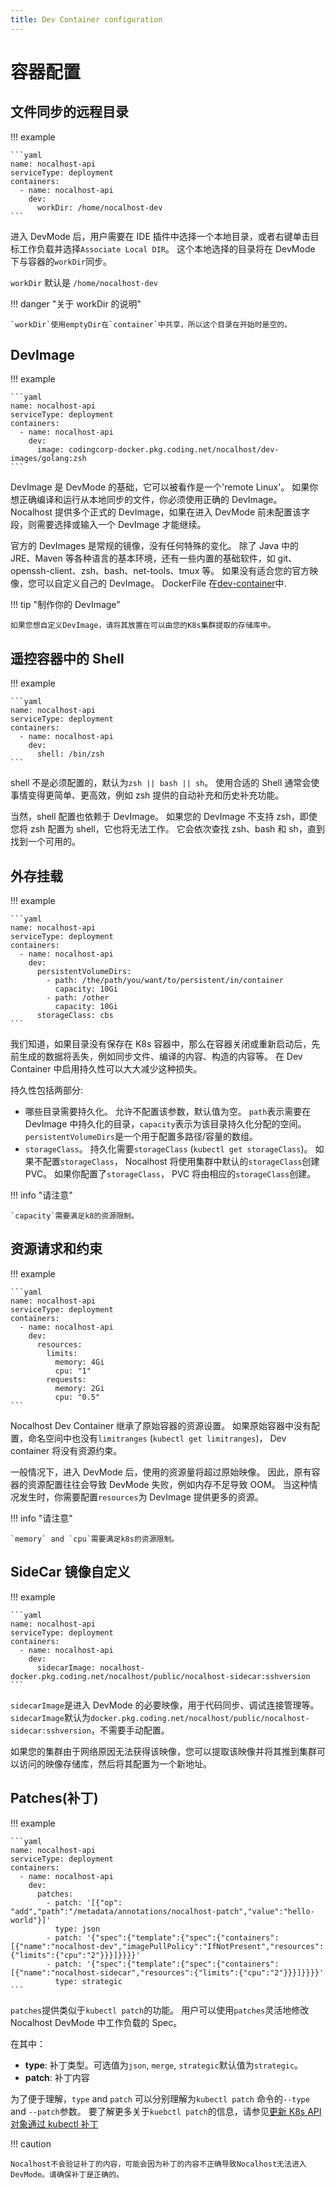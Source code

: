 ```yaml
---
title: Dev Container configuration
---
```


# 容器配置

## 文件同步的远程目录

!!! example

    ```yaml
    name: nocalhost-api
    serviceType: deployment
    containers:
      - name: nocalhost-api
        dev:
          workDir: /home/nocalhost-dev
    ```

进入 DevMode 后，用户需要在 IDE 插件中选择一个本地目录，或者右键单击目标工作负载并选择`Associate Local DIR`。
这个本地选择的目录将在 DevMode 下与容器的`workDir`同步。

`workDir` 默认是 `/home/nocalhost-dev`

!!! danger "关于 workDir 的说明"

    `workDir`使用emptyDir在`container`中共享，所以这个目录在开始时是空的。

## DevImage

!!! example

    ```yaml
    name: nocalhost-api
    serviceType: deployment
    containers:
      - name: nocalhost-api
        dev:
          image: codingcorp-docker.pkg.coding.net/nocalhost/dev-images/golang:zsh
    ```

DevImage 是 DevMode 的基础，它可以被看作是一个'remote Linux'。
如果你想正确编译和运行从本地同步的文件，你必须使用正确的 DevImage。
Nocalhost 提供多个正式的 DevImage，如果在进入 DevMode 前未配置该字段，则需要选择或输入一个 DevImage 才能继续。

官方的 DevImages 是常规的镜像，没有任何特殊的变化。
除了 Java 中的 JRE、Maven 等各种语言的基本环境，还有一些内置的基础软件，如 git、openssh-client、zsh、bash、net-tools、tmux 等。
如果没有适合您的官方映像，您可以自定义自己的 DevImage。
DockerFile 在[dev-container](https://github.com/nocalhost/dev-container)中.

!!! tip "制作你的 DevImage"

    如果您想自定义DevImage，请将其放置在可以由您的K8s集群提取的存储库中。

## 遥控容器中的 Shell

!!! example

    ```yaml
    name: nocalhost-api
    serviceType: deployment
    containers:
      - name: nocalhost-api
        dev:
          shell: /bin/zsh
    ```

shell 不是必须配置的，默认为`zsh || bash || sh`。
使用合适的 Shell 通常会使事情变得更简单、更高效，例如 zsh 提供的自动补充和历史补充功能。

当然，shell 配置也依赖于 DevImage。
如果您的 DevImage 不支持 zsh，即使您将 zsh 配置为 shell，它也将无法工作。
它会依次查找 zsh、bash 和 sh，直到找到一个可用的。

## 外存挂载

!!! example

    ```yaml
    name: nocalhost-api
    serviceType: deployment
    containers:
      - name: nocalhost-api
        dev:
          persistentVolumeDirs:
            - path: /the/path/you/want/to/persistent/in/container
              capacity: 10Gi
            - path: /other
              capacity: 10Gi
          storageClass: cbs
    ```

我们知道，如果目录没有保存在 K8s 容器中，那么在容器关闭或重新启动后，先前生成的数据将丢失，例如同步文件、编译的内容、构造的内容等。
在 Dev Container 中启用持久性可以大大减少这种损失。

持久性包括两部分:

- 哪些目录需要持久化。
  允许不配置该参数，默认值为空。
  `path`表示需要在 DevImage 中持久化的目录，`capacity`表示为该目录持久化分配的空间。
  `persistentVolumeDirs`是一个用于配置多路径/容量的数组。
- `storageClass`。
  持久化需要`storageClass` (`kubectl get storageClass`)。
  如果不配置`storageClass`， Nocalhost 将使用集群中默认的`storageClass`创建 PVC。
  如果你配置了`storageClass`， PVC 将由相应的`storageClass`创建。

!!! info "请注意"

    `capacity`需要满足k8的资源限制。

## 资源请求和约束

!!! example

    ```yaml
    name: nocalhost-api
    serviceType: deployment
    containers:
      - name: nocalhost-api
        dev:
          resources:
            limits:
              memory: 4Gi
              cpu: "1"
            requests:
              memory: 2Gi
              cpu: "0.5"
    ```

Nocalhost Dev Container 继承了原始容器的资源设置。
如果原始容器中没有配置，命名空间中也没有`limitranges` (`kubectl get limitranges`)， Dev container 将没有资源约束。

一般情况下，进入 DevMode 后，使用的资源量将超过原始映像。
因此，原有容器的资源配置往往会导致 DevMode 失败，例如内存不足导致 OOM。
当这种情况发生时，你需要配置`resources`为 DevImage 提供更多的资源。

!!! info "请注意"

    `memory` and `cpu`需要满足k8s的资源限制。

## SideCar 镜像自定义

!!! example

    ```yaml
    name: nocalhost-api
    serviceType: deployment
    containers:
      - name: nocalhost-api
        dev:
          sidecarImage: nocalhost-docker.pkg.coding.net/nocalhost/public/nocalhost-sidecar:sshversion
    ```

`sidecarImage`是进入 DevMode 的必要映像，用于代码同步、调试连接管理等。
`sidecarImage`默认为`docker.pkg.coding.net/nocalhost/public/nocalhost-sidecar:sshversion`，不需要手动配置。

如果您的集群由于网络原因无法获得该映像，您可以提取该映像并将其推到集群可以访问的映像存储库，然后将其配置为一个新地址。

## Patches(补丁)

!!! example

    ```yaml
    name: nocalhost-api
    serviceType: deployment
    containers:
      - name: nocalhost-api
        dev:
          patches:
            - patch: '[{"op": "add","path":"/metadata/annotations/nocalhost-patch","value":"hello-world"}]'
              type: json
            - patch: '{"spec":{"template":{"spec":{"containers":[{"name":"nocalhost-dev","imagePullPolicy":"IfNotPresent","resources":{"limits":{"cpu":"2"}}}]}}}}'
            - patch: '{"spec":{"template":{"spec":{"containers":[{"name":"nocalhost-sidecar","resources":{"limits":{"cpu":"2"}}}]}}}}'
              type: strategic
    ```

`patches`提供类似于`kubectl patch`的功能。
用户可以使用`patches`灵活地修改 Nocalhost DevMode 中工作负载的 Spec。

在其中：

- **type**: 补丁类型。可选值为`json`, `merge`, `strategic`默认值为`strategic`。
- **patch**: 补丁内容

为了便于理解，`type` and `patch` 可以分别理解为`kubectl patch` 命令的`--type` and `--patch`参数。
要了解更多关于`kuebctl patch`的信息，请参见[更新 K8s API 对象通过 kubectl 补丁](https://kubernetes.io/docs/tasks/manage-kubernetes-objects/update-api-object-kubectl-patch/)

!!! caution

    Nocalhost不会验证补丁的内容，可能会因为补丁的内容不正确导致Nocalhost无法进入DevMode。请确保补丁是正确的。
